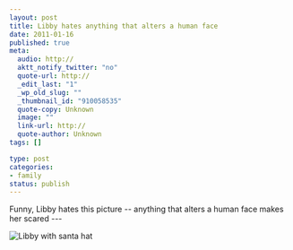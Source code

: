 ```yaml
--- 
layout: post
title: Libby hates anything that alters a human face
date: 2011-01-16
published: true
meta: 
  audio: http://
  aktt_notify_twitter: "no"
  quote-url: http://
  _edit_last: "1"
  _wp_old_slug: ""
  _thumbnail_id: "910058535"
  quote-copy: Unknown
  image: ""
  link-url: http://
  quote-author: Unknown
tags: []

type: post
categories: 
- family
status: publish
---
```

Funny, Libby hates this picture -- anything that alters a human face makes her scared ---

![Libby with santa hat](http://eick.us/files/2011/01/libby-as-santa.jpg)
